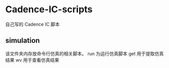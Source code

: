 # Cadence-IC-scripts
自己写的 Cadence IC 脚本

## simulation
该文件夹内存放命令行仿真的相关脚本。
run 为运行仿真脚本
get 用于提取仿真结果
wv 用于查看仿真结果
